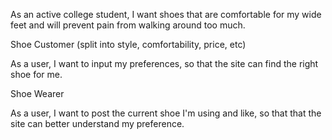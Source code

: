 As an active college student, I want shoes that are comfortable for my wide feet and will prevent pain from walking around too much.


Shoe Customer (split into style, comfortability, price, etc)

  As a user, I want to input my preferences, so that the site can find the right shoe for me.

Shoe Wearer 

  As a user, I want to post the current shoe I'm using and like, so that that the site can better understand my preference.

